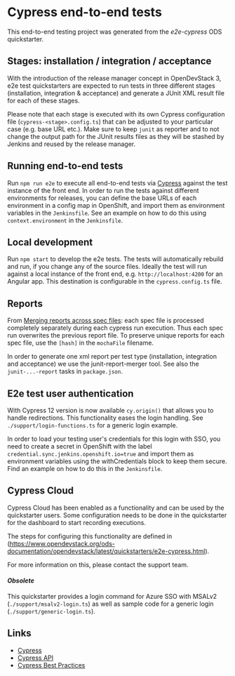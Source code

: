 # Cypress end-to-end tests

This end-to-end testing project was generated from the *e2e-cypress* ODS quickstarter.

## Stages: installation / integration / acceptance

With the introduction of the release manager concept in OpenDevStack 3, e2e test quickstarters are expected to run tests in three different stages (installation, integration & acceptance) and generate a JUnit XML result file for each of these stages.

Please note that each stage is executed with its own Cypress configuration file (`cypress-<stage>.config.ts`) that can be adjusted to your particular case (e.g. base URL etc.). Make sure to keep `junit` as reporter and to not change the output path for the JUnit results files as they will be stashed by Jenkins and reused by the release manager.

## Running end-to-end tests

Run `npm run e2e` to execute all end-to-end tests via [Cypress](https://www.cypress.io) against the test instance of the front end. In order to run the tests against different environments for releases, you can define the base URLs of each environment in a config map in OpenShift, and import them as environment variables in the `Jenkinsfile`. See an example on how to do this using `context.environment` in the `Jenkinsfile`.

## Local development

Run `npm start` to develop the e2e tests. The tests will automatically rebuild and run, if you change any of the source files. Ideally the test will run against a local instance of the front end, e.g. `http://localhost:4200` for an Angular app. This destination is configurable in the `cypress.config.ts` file.

## Reports
From [Merging reports across spec files](https://docs.cypress.io/guides/tooling/reporters#Merging-reports-across-spec-files): each spec file is processed completely separately during each cypress run execution. Thus each spec run overwrites the previous report file. To preserve unique reports for each spec file, use the `[hash]` in the `mochaFile` filename.

In order to generate one xml report per test type (installation, integration and acceptance) we use the junit-report-merger tool. See also the `junit-...-report` tasks in `package.json`.

## E2e test user authentication

With Cypress 12 version is now available `cy.origin()` that allows you to handle redirections. This functionality eases the login handling.
See `./support/login-functions.ts` for a generic login example.

In order to load your testing user's credentials for this login with SSO, you need to create a secret in OpenShift with the label `credential.sync.jenkins.openshift.io=true` and import them as environment variables using the withCredentials block to keep them secure. Find an example on how to do this in the `Jenkinsfile`.

## Cypress Cloud

Cypress Cloud has been enabled as a functionality and can be used by the quickstarter users. Some configuration needs to be done in the quickstarter for the dashboard to start recording executions. 

The steps for configuring this functionality are defined in (https://www.opendevstack.org/ods-documentation/opendevstack/latest/quickstarters/e2e-cypress.html).

For more information on this, please contact the support team.

#### *Obsolete*

This quickstarter provides a login command for Azure SSO with MSALv2 (`./support/msalv2-login.ts`) as well as sample code for a generic login (`./support/generic-login.ts`). 

## Links
* [Cypress](https://www.cypress.io)
* [Cypress API](https://docs.cypress.io/api/introduction/api.html)
* [Cypress Best Practices](https://docs.cypress.io/guides/references/best-practices.html)
